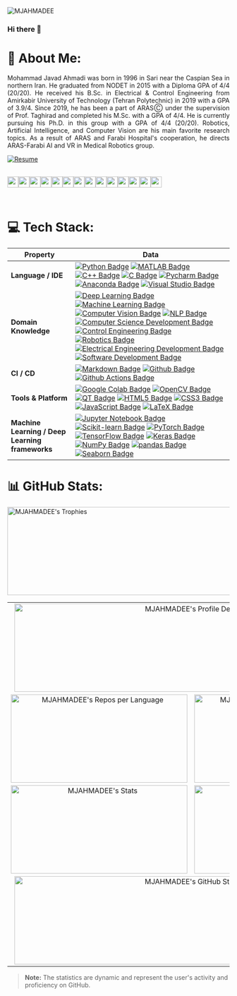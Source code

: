 <p align="left"> <img src="https://komarev.com/ghpvc/?username=MJAHMADEE&label=Profile%20views&color=0e75b6&style=flat" alt="MJAHMADEE" /> </p>


### Hi there 👋

<!--
**MJAHMADEE/MJAHMADEE** is a ✨ _special_ ✨ repository because its `README.md` (this file) appears on your GitHub profile.

Here are some ideas to get you started:

- 🔭 I’m currently working on ...
- 🌱 I’m currently learning ...
- 👯 I’m looking to collaborate on ...
- 🤔 I’m looking for help with ...
- 💬 Ask me about ...
- 📫 How to reach me: ...
- 😄 Pronouns: ...
- ⚡ Fun fact: ...
-->

# 💫 About Me:
<p style="text-align: justify;">
Mohammad Javad Ahmadi was born in 1996 in Sari near the Caspian Sea in northern Iran. He graduated from NODET in 2015 with a Diploma GPA of 4/4 (20/20). He received his B.Sc. in Electrical & Control Engineering from Amirkabir University of Technology (Tehran Polytechnic) in 2019 with a GPA of 3.9/4. Since 2019, he has been a part of ARASⒸ under the supervision of Prof. Taghirad and completed his M.Sc. with a GPA of 4/4. He is currently pursuing his Ph.D. in this group with a GPA of 4/4 (20/20). Robotics, Artificial Intelligence, and Computer Vision are his main favorite research topics. As a result of ARAS and Farabi Hospital's cooperation, he directs ARAS-Farabi AI and VR in Medical Robotics group.
</p>
<a href="https://drive.google.com/file/d/12mfH_QxeocmGwL8oAGfFRh2LZSZSlrwE/view?usp=sharing" target="_blank">
  <img src="https://img.shields.io/badge/Resume-View%20CV-blue?style=for-the-badge&logo=google-drive" alt="Resume" />
</a>
<p><a href="http://mjahmadee.site123.me/" target="_blank"><br><img src="https://s24.picofile.com/file/8454571884/website.png" alt="" width="25" height="25"></a><a href="mailto:mjahmadee@gmail.com" target="_blank"><img src="https://s24.picofile.com/file/8454571876/email.png" alt="" width="25" height="25"></a><a href="https://www.linkedin.com/in/mjahmadi/" target="_blank"><img src="https://s25.picofile.com/file/8454571918/LinkedIn.png" alt="" width="25" height="25"></a><a href="https://www.researchgate.net/profile/Mohammad_Ahmadi67" target="_blank"><img src="https://s24.picofile.com/file/8454571968/RG.png" alt="" width="25" height="25"></a><a href="https://scholar.google.com/citations?user=wTnN9IEAAAAJ&hl=en" target="_blank"><img src="https://s25.picofile.com/file/8454571984/GScholar.png" alt="" width="25" height="25"></a><a href="https://orcid.org/0000-0002-2177-9936" rel="noopener noreferrer" target="_blank"><img src="https://s25.picofile.com/file/8454572050/orcid.png" alt="" width="25" height="25"></a><a href="http://www.webofscience.com/wos/author/record/GXN-0273-2022" target="_blank"><img src="https://s25.picofile.com/file/8454572084/publons.png" alt="" width="25" height="25"></a><a href="https://github.com/MJAHMADEE" rel="noopener noreferrer" target="_blank"><img src="https://s24.picofile.com/file/8454572134/Github.png" alt="" width="25" height="25"></a><a href="https://t.me/mjahmadee" target="_blank"><img src="https://s24.picofile.com/file/8454573000/Telegram.png" width="25" height="25"></a><a href="https://github.com/MJAHMADEE" rel="noopener noreferrer" target="_blank"></a><a href="https://x.com/XMJAhmadi" target="_blank"><img src="https://s29.picofile.com/file/8466445000/X.png" alt="" width="25" height="25"></a><a href="https://www.facebook.com/mjahmadi.fb" target="_blank"><img src="https://s24.picofile.com/file/8454572168/fb.png" alt="" width="25" height="25"></a><a href="https://www.instagram.com/mjahmadi.ig/" target="_blank"><img src="https://s25.picofile.com/file/8454572876/insta.png" alt="" width="25" height="25"></a><a href="https://open.spotify.com/user/z14s6ylxt1nql0us1uny613sd?si=d42deb1a572e4c24" target="_blank"><img src="https://s25.picofile.com/file/8454572868/Music.png" alt="" width="25" height="25"></a><a href="https://soundcloud.com/mjahmadi" target="_blank"><img src="https://s25.picofile.com/file/8454572976/SoundCloud.png" width="25" height="25"></a></p>
<p><br></p>


# 💻 Tech Stack:

<!-- my-skils -->

| Property                                        | Data                                                                                                                                                                                                                                                                                                                                                                                                                                                                                                                                                                                                                                                                                                                                                                                                                                                                                                                                                                                                                                                                                                                                                                                                                                                                                                                                                                                                                                                                                                                                                                                                                                                                                                                                                                                                            |
|-------------------------------------------------|-------------------------------------------------------------------------------------------------------------------------------------------------------------------------------------------------------------------------------------------------------------------------------------------------------------------------------------------------------------------------------------------------------------------------------------------------------------------------------------------------------------------------------------------------------------------------------------------------------------------------------------------------------------------------------------------------------------------------------------------------------------------------------------------------------------------------------------------------------------------------------------------------------------------------------------------------------------------------------------------------------------------------------------------------------------------------------------------------------------------------------------------------------------------------------------------------------------------------------------------------------------------------------------------------------------------------------------------------------------------------------------------------------------------------------------------------------------------------------------------------------------------------------------------------------------------------------------------------------------------------------------------------------------------------------------------------------------------------------------------------|
| **Language / IDE**                              | [![Python Badge](https://img.shields.io/badge/Python-3776AB?style=flat-square&logo=Python&logoColor=white)](https://www.python.org/) [![MATLAB Badge](https://img.shields.io/badge/MATLAB-0076A8?style=flat-square&logo=Mathworks&logoColor=white)](https://www.mathworks.com/products/matlab.html) [![C++ Badge](https://img.shields.io/badge/C++-00599C?style=flat-square&logo=cplusplus&logoColor=white)](https://isocpp.org/) [![C Badge](https://img.shields.io/badge/C-A8B9CC?style=flat-square&logo=c&logoColor=white)](https://en.wikipedia.org/wiki/C_(programming_language)) [![Pycharm Badge](https://img.shields.io/badge/Pycharm-3776AB?style=flat-square&logo=Pycharm&logoColor=white)](https://www.jetbrains.com/pycharm/) [![Anaconda Badge](https://img.shields.io/badge/Anaconda-44A833?style=flat-square&logo=Anaconda&logoColor=white)](https://www.anaconda.com/) [![Visual Studio Badge](https://img.shields.io/badge/Visual%20Studio-5C2D91?style=flat-square&logo=visual-studio&logoColor=white)](https://visualstudio.microsoft.com/) |
| **Domain Knowledge**                           | [![Deep Learning Badge](https://img.shields.io/badge/Deep%20Learning-01D277?style=flat-square&logo=TensorFlow&logoColor=white)](https://github.com/MJAHMADEE/MJAHMADEE) [![Machine Learning Badge](https://img.shields.io/badge/Machine%20Learning-01D277?style=flat-square&logo=SciKit-Learn&logoColor=white)](https://github.com/MJAHMADEE/MJAHMADEE) [![Computer Vision Badge](https://img.shields.io/badge/Computer%20Vision-3C5B9B?style=flat-square&logo=OpenCV&logoColor=white)](https://github.com/search?q=user%3AMJAHMADEE&type=Repositories) [![NLP Badge](https://img.shields.io/badge/NLP-3C5B9B?style=flat-square&logo=Natural-Language-Processing&logoColor=white)](https://github.com/search?q=user%3AMJAHMADEE&type=Repositories) [![Computer Science Development Badge](https://img.shields.io/badge/Computer%20Science-FAB040?style=flat-square&logo=GitHub&logoColor=white)](https://github.com/search?q=user%3AMJAHMADEE&type=Repositories) [![Control Engineering Badge](https://img.shields.io/badge/Control%20Engineering-FF5733?style=flat-square&logo=Automation&logoColor=white)](https://github.com/search?q=user%3AMJAHMADEE&type=Repositories) [![Robotics Badge](https://img.shields.io/badge/Robotics-FF5733?style=flat-square&logo=Robotics&logoColor=white)](https://github.com/search?q=user%3AMJAHMADEE&type=Repositories) [![Electrical Engineering Development Badge](https://img.shields.io/badge/Electrical%20Engineering-4C8CBF?style=flat-square&logo=Electrical&logoColor=white)](https://github.com/search?q=user%3AMJAHMADEE&type=Repositories) [![Software Development Badge](https://img.shields.io/badge/Software%20Development-FF6600?style=flat-square&logo=Software&logoColor=white)](https://github.com/search?q=user%3AMJAHMADEE&type=Repositories) |
| **CI / CD**                                     | [![Markdown Badge](https://img.shields.io/badge/Markdown-2088FF?style=flat-square&logo=Markdown&logoColor=white)](https://github.com/MJAHMADEE/MJAHMADEE) [![Github Badge](https://img.shields.io/badge/Github-2088FF?style=flat-square&logo=Github&logoColor=white)](https://github.com/MJAHMADEE/MJAHMADEE) [![Github Actions Badge](https://img.shields.io/badge/Git-2088FF?style=flat-square&logo=Git&logoColor=white)](https://github.com/MJAHMADEE/MJAHMADEE)                                                                                                                                                                                                                                                                                                                                                                                                                                                                                                                                                                                                                                                                                                                                                                                                                                                                                                                                                                                                                                                                                                                                                                                                                                                                                                                                                                                       |
| **Tools & Platform**                            | [![Google Colab Badge](https://img.shields.io/badge/Google%20Colab-F9AB00?style=flat-square&logo=Google-Colab&logoColor=white)](https://colab.research.google.com/) [![OpenCV Badge](https://img.shields.io/badge/OpenCV-27338e?style=flat-square&logo=OpenCV&logoColor=white)](https://opencv.org/) [![QT Badge](https://img.shields.io/badge/QT-41CD52?style=flat-square&logo=Qt&logoColor=white)](https://www.qt.io/) [![HTML5 Badge](https://img.shields.io/badge/HTML5-E34F26?style=flat-square&logo=html5&logoColor=white)](https://html.spec.whatwg.org/) [![CSS3 Badge](https://img.shields.io/badge/CSS3-1572B6?style=flat-square&logo=css3&logoColor=white)](https://www.w3.org/Style/CSS/Overview.en.html) [![JavaScript Badge](https://img.shields.io/badge/JavaScript-F7DF1E?style=flat-square&logo=javascript&logoColor=black)](https://www.ecma-international.org/publications-and-standards/standards/ecma-262/) [![LaTeX Badge](https://img.shields.io/badge/latex-%23008080?style=flat-square&logo=latex&logoColor=white)](https://www.latex-project.org/) |
| **Machine Learning / Deep Learning frameworks** | [![Jupyter Notebook Badge](https://img.shields.io/badge/Jupyter%20Notebook-F37626?style=flat-square&logo=Jupyter&logoColor=white)](https://jupyter.org/) [![Scikit-learn Badge](https://img.shields.io/badge/Scikit--Learn-e26d00?style=flat-square&logo=scikit-learn&logoColor=white)](https://scikit-learn.org/) [![PyTorch Badge](https://img.shields.io/badge/PyTorch-EE4C2C?style=flat-square&logo=pytorch&logoColor=white)](https://pytorch.org/) [![TensorFlow Badge](https://img.shields.io/badge/TensorFlow-FF6F00?style=flat-square&logo=tensorflow&logoColor=white)](https://www.tensorflow.org/) [![Keras Badge](https://img.shields.io/badge/Keras-D00000?style=flat-square&logo=keras&logoColor=white)](https://keras.io/) [![NumPy Badge](https://img.shields.io/badge/NumPy-e26d00?style=flat-square&logo=numpy&logoColor=white)](https://numpy.org/) [![pandas Badge](https://img.shields.io/badge/pandas-150458?style=flat-square&logo=pandas&logoColor=white)](https://pandas.pydata.org/) [![Seaborn Badge](https://img.shields.io/badge/Seaborn-76B900?style=flat-square&logo=seaborn&logoColor=white)](https://seaborn.pydata.org/) |

                                                                                                                                                                                           


# 📊 GitHub Stats:

<img src="https://github-profile-trophy.vercel.app/?username=MJAHMADEE&column=10&theme=onedark" alt="MJAHMADEE's Trophies" width="1500" height="200">

<table align="center">
  <tr>
    <td colspan="2" align="center"><img src="https://github-profile-summary-cards.vercel.app/api/cards/profile-details?username=MJAHMADEE&theme=nord_dark" alt="MJAHMADEE's Profile Details" width="800" height="200"></td>
  </tr>
  <tr>
    <td align="center"><img src="https://github-profile-summary-cards.vercel.app/api/cards/repos-per-language?username=MJAHMADEE&theme=nord_dark" alt="MJAHMADEE's Repos per Language" width="400" height="200"></td>
    <td align="center"><img src="https://github-profile-summary-cards.vercel.app/api/cards/most-commit-language?username=MJAHMADEE&theme=nord_dark" alt="MJAHMADEE's Most Commit Language" width="400" height="200"></td>
  </tr>
  <tr>
    <td align="center"><img src="https://github-profile-summary-cards.vercel.app/api/cards/stats?username=MJAHMADEE&theme=nord_dark" alt="MJAHMADEE's Stats" width="400" height="200"></td>
    <td align="center"><img src="https://github-profile-summary-cards.vercel.app/api/cards/productive-time?username=MJAHMADEE&theme=nord_dark" alt="MJAHMADEE's Productive Time" width="400" height="200"></td>
  </tr>
  <tr>
    <td colspan="2" align="center">
      <img src="https://github-readme-streak-stats.herokuapp.com/?user=mjahmadee&theme=radical" alt="MJAHMADEE's GitHub Streak" width="800" height="200"><br>
    </td>
  </tr>
</table>



> **Note:** The statistics are dynamic and represent the user's activity and proficiency on GitHub.




